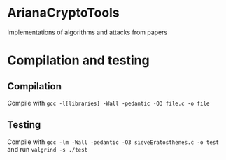 # ArianaCryptoTools

Implementations of algorithms and attacks from papers

# Compilation and testing

## Compilation

Compile with `gcc -l[libraries] -Wall -pedantic -O3 file.c -o file`

## Testing

Compile with `gcc -lm -Wall -pedantic -O3 sieveEratosthenes.c -o test` and run `valgrind -s ./test`
